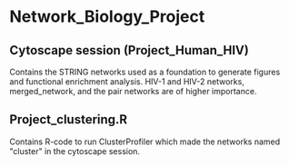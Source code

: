 # Network_Biology_Project

## Cytoscape session (Project_Human_HIV)
Contains the STRING networks used as a foundation to generate figures and functional enrichment analysis. HIV-1 and HIV-2 networks, merged_network, and the pair networks are of higher importance. 

## Project_clustering.R
Contains R-code to run ClusterProfiler which made the networks named "cluster" in the cytoscape session.
